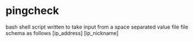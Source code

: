 # pingcheck
bash shell script written to take input from a space separated value file
file schema as follows
[ip_address] [ip_nickname]
